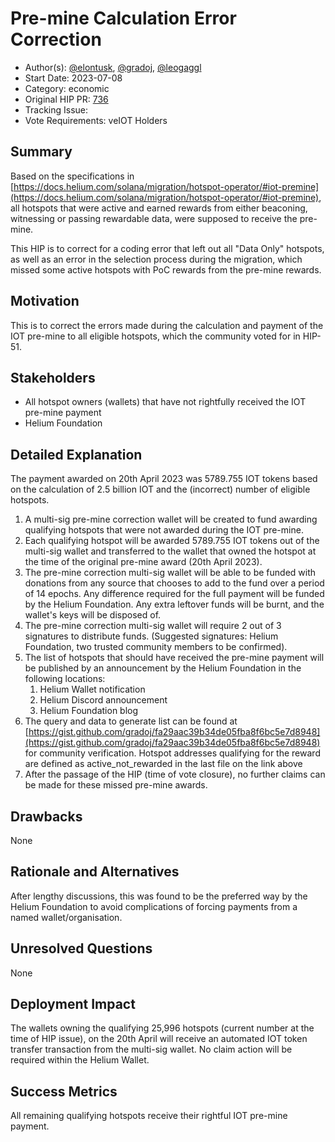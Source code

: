 # Pre-mine Calculation Error Correction

- Author(s): [@elontusk](https://github.com/capjbadger007), [@gradoj](https://github.com/gradoj), [@leogaggl](https://github.com/leogaggl)
- Start Date: 2023-07-08
- Category: economic
- Original HIP PR: [736](https://github.com/helium/HIP/pull/736)
- Tracking Issue: <!-- leave this empty; maintainer will create a discussion issue -->
- Vote Requirements: veIOT Holders

## Summary

Based on the specifications in [https://docs.helium.com/solana/migration/hotspot-operator/#iot-premine](https://docs.helium.com/solana/migration/hotspot-operator/#iot-premine), all hotspots that were active and earned rewards from either beaconing, witnessing or passing rewardable data, were supposed to receive the pre-mine.

This HIP is to correct for a coding error that left out all "Data Only" hotspots, as well as an error in the selection process during the migration, which missed some active hotspots with PoC rewards from the pre-mine rewards.

## Motivation

This is to correct the errors made during the calculation and payment of the IOT pre-mine to all eligible hotspots, which the community voted for in HIP-51.

## Stakeholders

- All hotspot owners (wallets) that have not rightfully received the IOT pre-mine payment
- Helium Foundation

## Detailed Explanation

The payment awarded on 20th April 2023 was 5789.755 IOT tokens based on the calculation of 2.5 billion IOT and the (incorrect) number of eligible hotspots.

1. A multi-sig pre-mine correction wallet will be created to fund awarding qualifying hotspots that were not awarded during the IOT pre-mine.
2. Each qualifying hotspot will be awarded 5789.755 IOT tokens out of the multi-sig wallet and transferred to the wallet that owned the hotspot at the time of the original pre-mine award (20th April 2023).
3. The pre-mine correction multi-sig wallet will be able to be funded with donations from any source that chooses to add to the fund over a period of 14 epochs. Any difference required for the full payment will be funded by the Helium Foundation. Any extra leftover funds will be burnt, and the wallet's keys will be disposed of.
4. The pre-mine correction multi-sig wallet will require 2 out of 3 signatures to distribute funds. (Suggested signatures: Helium Foundation, two trusted community members to be confirmed).
5. The list of hotspots that should have received the pre-mine payment will be published by an announcement by the Helium Foundation in the following locations:
   1. Helium Wallet notification
   2. Helium Discord announcement
   3. Helium Foundation blog
6. The query and data to generate list can be found at [https://gist.github.com/gradoj/fa29aac39b34de05fba8f6bc5e7d8948](https://gist.github.com/gradoj/fa29aac39b34de05fba8f6bc5e7d8948) for community verification.
   Hotspot addresses qualifying for the reward are defined as active_not_rewarded in the last file on the link above
7. After the passage of the HIP (time of vote closure), no further claims can be made for these missed pre-mine awards.

## Drawbacks

None

## Rationale and Alternatives

After lengthy discussions, this was found to be the preferred way by the Helium Foundation to avoid complications of forcing payments from a named wallet/organisation.

## Unresolved Questions

None

## Deployment Impact

The wallets owning the qualifying 25,996 hotspots (current number at the time of HIP issue), on the 20th April will receive an automated 
IOT token transfer transaction from the multi-sig wallet. No claim action will be required within the Helium Wallet.

## Success Metrics

All remaining qualifying hotspots receive their rightful IOT pre-mine payment.
